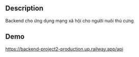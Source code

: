 ## Description

Backend cho ứng dụng mạng xã hội cho người nuôi thú cưng

## Demo 
https://backend-project2-production.up.railway.app/api


